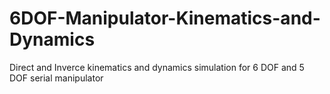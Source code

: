 # 6DOF-Manipulator-Kinematics-and-Dynamics
 Direct and Inverce kinematics and dynamics simulation for 6 DOF and 5 DOF serial manipulator
